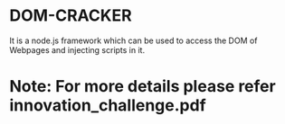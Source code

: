 # DOM-CRACKER

It is a node.js framework which can be used to access the DOM of Webpages and injecting scripts in it.


# Note: For more details please refer innovation_challenge.pdf 
